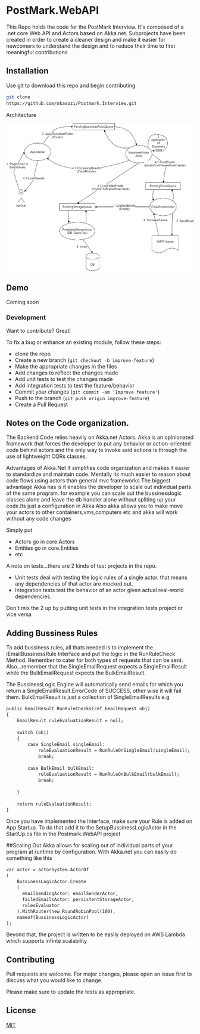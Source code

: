 # PostMark.WebAPI

This Repo holds the code for the PostMark Interview. It's composed of a .net core Web API and Actors based on Akka.net. Subprojects have been created in order to create a cleaner design and make it easier for newcomers to understand the design and to reduce their time to first meaningful contributions

## Installation

Use git to download this repo and begin contributing

```bash
git clone 
https://github.com/nkasozi/Postmark.Interview.git
```

Architecture 

![DataFlow diagram](dataflow.jpg)


## Demo
Coming soon

### Development
Want to contribute? Great!

To fix a bug or enhance an existing module, follow these steps:

- clone the repo
- Create a new branch (`git checkout -b improve-feature`)
- Make the appropriate changes in the files
- Add changes to reflect the changes made
- Add unit tests to test the changes made
- Add integration tests to test the feature/behavior
- Commit your changes (`git commit -am 'Improve feature'`)
- Push to the branch (`git push origin improve-feature`)
- Create a Pull Request 



## Notes on the Code organization.

The Backend Code relies heavily on Akka.net Actors. Akka is an opinionated framework that forces the developer to put any behavior or action-oriented code behind actors and the only way to invoke said actions is through the use of lightweight CQRs classes. 

Advantages of Akka.Net
It simplifies code organization and makes it easier to standardize and maintain code.
Mentally its much easier to reason about code flows using actors than general mvc frameworks
The biggest advantage Akka has is it enables the developer to scale out individual
parts of the same program. for example you can scale out the bussinesslogic classes
alone and leave the db handler alone without spliting up your code.Its just a configuration in Akka
Also akka allows you to make move your actors to other containers,vms,computers etc
and akka will work without any code changes

Simply put
- Actors go in core.Actors
- Entities go in core.Entities 
- etc

A note on tests...there are 2 kinds of test projects in the repo. 

- Unit tests deal with testing the logic rules of a single actor. that means any dependencies of that actor are mocked out. 
- Integration tests test the behavior of an actor given actual real-world dependencies.

Don't mix the 2 up by putting unit tests in the integration tests project or vice versa

## Adding Bussiness Rules
To add bussiness rules, all thats needed is to implement the IEmailBussinessRule Interface
and put the logic in the RunRuleCheck Method. Remember to cater for both types of requests that 
can be sent. Also...remember that the SingleEmailRequest expects a SingleEmailResult while the 
BulkEmailRequest expects the BulkEmailResult.

The BussinessLogic Engine will automatically send emails for which you return a 
SingleEmailResult.ErrorCode of SUCCESS, other wise it will fail them. BulkEmailResult is just
a collection of SingleEmailResults
e.g

```
public EmailResult RunRuleChecks(ref EmailRequest obj)
{
    EmailResult ruleEvaluationResult = null;

    switch (obj)
    {
        case SingleEmail singleEmail:
            ruleEvaluationResult = RunRuleOnSingleEmail(singleEmail);
            break;

        case BulkEmail bulkEmail:
            ruleEvaluationResult = RunRuleOnBulkEmail(bulkEmail);
            break;

    }

    return ruleEvaluationResult;
}

```
Once you have implemented the Interface, make sure your Rule is added on App Startup. To do that
add it to the SetupBussinessLogicActor in the StartUp.cs file in the Postmark.WebAPI project

##Scaling Out
Akka allows for scaling out of individual parts of your program at runtime by configuration.
With Akka.net you can easily do something like this

```
var actor = actorSystem.ActorOf
(
    BussinessLogicActor.Create
    (
      emailSendingActor: emailSenderActor,
      failedEmailsActor: persistentStorageActor,
      rulesEvaluator
    ).WithRouter(new RoundRobinPool(100),
    nameof(BussinessLogicActor)
);

```

Beyond that, the project is written to be easily deployed on AWS Lambda which supports infinte
scalability

## Contributing
Pull requests are welcome. For major changes, please open an issue first to discuss what you would like to change.

Please make sure to update the tests as appropriate.

## License
[MIT](https://choosealicense.com/licenses/mit/)